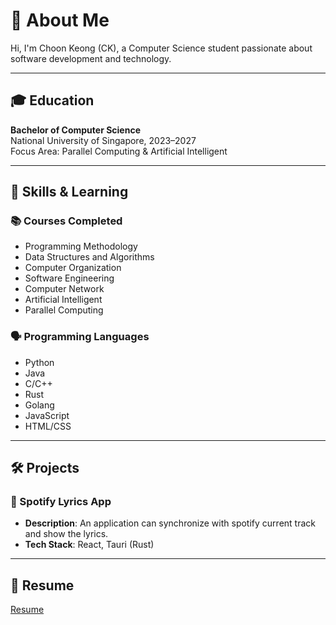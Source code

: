 # 👋 About Me

Hi, I'm Choon Keong (CK), a Computer Science student passionate about software development and technology.

---

## 🎓 Education

**Bachelor of Computer Science**  
National University of Singapore, 2023–2027  
Focus Area: Parallel Computing & Artificial Intelligent

---

## 🧠 Skills & Learning

### 📚 Courses Completed

-   Programming Methodology
-   Data Structures and Algorithms
-   Computer Organization
-   Software Engineering
-   Computer Network
-   Artificial Intelligent
-   Parallel Computing

### 🗣️ Programming Languages

-   Python
-   Java
-   C/C++
-   Rust
-   Golang
-   JavaScript
-   HTML/CSS

---

## 🛠️ Projects

### 📌 Spotify Lyrics App

-   **Description**: An application can synchronize with spotify current track and show the lyrics.
-   **Tech Stack**: React, Tauri (Rust)

---

## 📄 Resume

[Resume](resume.pdf)
